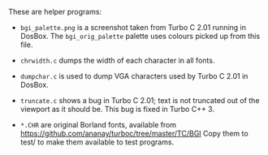 These are helper programs:

- `bgi_palette.png` is a screenshot taken from Turbo C 2.01 running in
  DosBox. The `bgi_orig_palette` palette uses colours picked up from this
  file.

- `chrwidth.c` dumps the width of each character in all fonts.

- `dumpchar.c` is used to dump VGA characters used by Turbo C 2.01 in
  DosBox.

- `truncate.c` shows a bug in Turbo C 2.01; text is not truncated out
  of the viewport as it should be. This bug is fixed in Turbo C++ 3.

- `*.CHR` are original Borland fonts, available from
  <https://github.com/ananay/turboc/tree/master/TC/BGI>
  Copy them to test/ to make them available to test programs.

